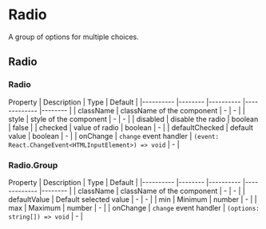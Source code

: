 # Radio

A group of options for multiple choices.

<Demos />

## Radio
### Radio
Property    | Description    | Type      | Default   |
|---------- |-------- |---------- |-------------  |-------- |
| className | className of the component | - | - |
| style | style of the component | - | - |
| disabled  | disable the radio   | boolean | false   |
| checked  | value of radio | boolean  |  -  |
| defaultChecked  | default value | boolean  |  -  |
| onChange | `change` event handler | `(event: React.ChangeEvent<HTMLInputElement>) => void` | - |

### Radio.Group
Property    | Description    | Type      | Default   |
|---------- |-------- |---------- |-------------  |-------- |
| className | className of the component | - | - |
| defaultValue | Default selected value  | -   | - |
| min       | Minimum   | number  | -  |
| max       | Maximum   | number  | -  |
| onChange  | `change` event handler | `(options: string[]) => void` | - |

